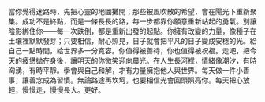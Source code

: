 當你覺得迷路時，先把心靈的地圖攤開；那些被風吹散的希望，會在陽光下重新聚集。成功不是終點，而是一條長長的路，每一步都靠你願意重新站起的勇氣。別讓陰影綁住你——每一次跌倒，都是重新出發的起點。你擁有改變的力量，像種子在土壤裡默默發芽；只要相信，耐心照見，日子就會把平凡的日子變成安穩的光。給自己一點時間，給世界多一分寬容。你值得被善待，你也值得被祝福。走吧，把今天的疲憊拋在身後，讓明天的你微笑迎向晨光。在人生長河裡，情緒像潮汐，有時洶湧，有時平靜。學會與自己和解，才有力量擁抱他人與世界。每天做一件小善事，讓善念成為習慣。無論路途再坎坷，也要相信光會回頭照亮你。每天把心放輕，慢慢走，慢慢長大。更好。